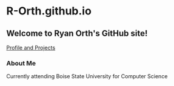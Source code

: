 # R-Orth.github.io
## Welcome to Ryan Orth's GitHub site!
[Profile and Projects](https://github.com/RyanOrth2)
### About Me
Currently attending Boise State University for Computer Science
